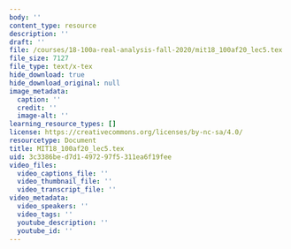 ```yaml
---
body: ''
content_type: resource
description: ''
draft: ''
file: /courses/18-100a-real-analysis-fall-2020/mit18_100af20_lec5.tex
file_size: 7127
file_type: text/x-tex
hide_download: true
hide_download_original: null
image_metadata:
  caption: ''
  credit: ''
  image-alt: ''
learning_resource_types: []
license: https://creativecommons.org/licenses/by-nc-sa/4.0/
resourcetype: Document
title: MIT18_100af20_lec5.tex
uid: 3c3386be-d7d1-4972-97f5-311ea6f19fee
video_files:
  video_captions_file: ''
  video_thumbnail_file: ''
  video_transcript_file: ''
video_metadata:
  video_speakers: ''
  video_tags: ''
  youtube_description: ''
  youtube_id: ''
---
```

